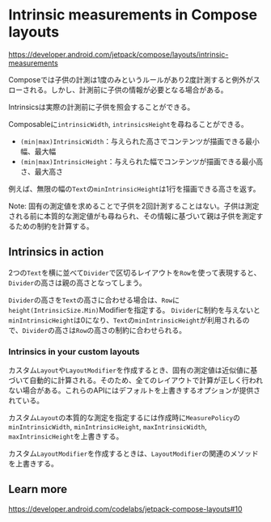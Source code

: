 # Intrinsic measurements in Compose layouts

https://developer.android.com/jetpack/compose/layouts/intrinsic-measurements

Composeでは子供の計測は1度のみというルールがあり2度計測すると例外がスローされる。しかし、計測前に子供の情報が必要となる場合がある。

Intrinsicsは実際の計測前に子供を照会することができる。

Composableに`intrinsicWidth`, `intrinsicsHeight`を尋ねることができる。

* `(min|max)IntrinsicWidth`：与えられた高さでコンテンツが描画できる最小幅、最大幅
* `(min|max)IntrinsicHeight`：与えられた幅でコンテンツが描画できる最小高さ、最大高さ

例えば、無限の幅の`Text`の`minIntrinsicHeight`は1行を描画できる高さを返す。

Note: 固有の測定値を求めることで子供を2回計測することはない。子供は測定される前に本質的な測定値がも尋ねられ、その情報に基づいて親は子供を測定するための制約を計算する。

## Intrinsics in action

2つの`Text`を横に並べて`Divider`で区切るレイアウトを`Row`を使って表現すると、`Divider`の高さは親の高さとなってしまう。

`Divider`の高さを`Text`の高さに合わせる場合は、`Row`に`height(IntrinsicSize.Min)`Modifierを指定する。
`Divider`に制約を与えないと`minIntrinsicHeight`は0になり、`Text`の`minIntrinsicHeight`が利用されるので、`Divider`の高さは`Row`の高さの制約に合わせられる。

### Intrinsics in your custom layouts

カスタム`Layout`や`LayoutModifier`を作成するとき、固有の測定値は近似値に基づいて自動的に計算される。そのため、全てのレイアウトで計算が正しく行われない場合がある。これらのAPIにはデフォルトを上書きするオプションが提供されている。

カスタム`Layout`の本質的な測定を指定するには作成時に`MeasurePolicy`の`minIntrinsicWidth`, `minIntrinsicHeight`, `maxIntrinsicWidth`, `maxIntrinsicHeight`を上書きする。

カスタム`LayoutModifier`を作成するときは、`LayoutModifier`の関連のメソッドを上書きする。

## Learn more

https://developer.android.com/codelabs/jetpack-compose-layouts#10

